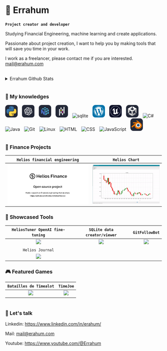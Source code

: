 # 🌌 Errahum

**`Project creator and developer`**

Studying Financial Engineering, machine learning and create applications.

Passionate about project creation, I want to help you by making tools that will save you time in your work.

I work as a freelancer, please contact me if you are interested. mail@erahum.com

<br>

<details>
<summary>Errahum Github Stats</summary>
<p align="left">
    <a href="https://github.com/Errahum"><img align="center" src="https://github-readme-stats.vercel.app/api?username=Errahum&show_icons=true&include_all_commits=true&theme=blue_navy&hide_border=true" alt="Errahum's github stats" /></a> 
    <br>
    <a href="https://github.com/Errahum"><img align="center" width="468px" src="https://github-readme-stats.vercel.app/api/top-langs/?username=Errahum&layout=compact&theme=blue_navy&hide_border=true" /></a>
</p>
</details>

#
### 🧠 My knowledges

<p align="left">
  <img alt="Python" width="40px" style="padding-right:10px;" src="https://github.com/LelouchFR/skill-icons/blob/main/assets/python-auto.svg" />
  <img alt="OpenAI" width="40px" style="padding-right:10px;" src="https://github.com/LelouchFR/skill-icons/blob/main/assets/chatgpt-auto.svg" />
  <img alt="Numpy" width="40px" style="padding-right:10px;" src="https://github.com/LelouchFR/skill-icons/blob/main/assets/numpy-auto.svg" />
  <img alt="Pandas" width="40px" style="padding-right:10px;" src="https://github.com/LelouchFR/skill-icons/blob/main/assets/pandas-auto.svg" />
  <img alt="sqlite" width="40px" style="padding-right:10px;" src="https://github.com/LelouchFR/skill-icons/blob/main/assets/sqlite.svg" />
  <img alt="WP" width="40px" style="padding-right:10px;" src="https://github.com/LelouchFR/skill-icons/blob/main/assets/wordpress.svg" />
  <img alt="UnrealEngine" width="40px" style="padding-right:10px;" src="https://github.com/LelouchFR/skill-icons/blob/main/assets/unrealengine.svg" />
  <img alt="Unity" width="40px" style="padding-right:10px;" src="https://github.com/LelouchFR/skill-icons/blob/main/assets/unity-auto.svg" />
  <img alt="C#" width="40px" style="padding-right:10px;" src="https://cdn.jsdelivr.net/gh/devicons/devicon@latest/icons/csharp/csharp-original.svg" />
  <img alt="Java" width="40px" style="padding-right:10px;" src="https://cdn.jsdelivr.net/gh/devicons/devicon/icons/java/java-original.svg"/>
  <img alt="Git" width="40px" style="padding-right:10px;" src="https://cdn.jsdelivr.net/gh/devicons/devicon/icons/git/git-original.svg" />
  <img alt="Linux" width="40px" style="padding-right:10px;" src="https://cdn.jsdelivr.net/gh/devicons/devicon/icons/linux/linux-original.svg" />
  <img alt="HTML" width="40px" style="padding-right:10px;" src="https://cdn.jsdelivr.net/gh/devicons/devicon/icons/html5/html5-plain.svg" />
  <img alt="CSS" width="40px" style="padding-right:10px;" src="https://cdn.jsdelivr.net/gh/devicons/devicon/icons/css3/css3-plain.svg" />
  <img alt="JavaScript" width="40px" style="padding-right:10px;" src="https://cdn.jsdelivr.net/gh/devicons/devicon/icons/javascript/javascript-plain.svg" />
  <img alt="Blender" width="40px" style="padding-right:10px;" src="https://github.com/LelouchFR/skill-icons/blob/main/assets/blender-auto.svg" />
</p>

#
### 💼 Finance Projects

`Helios financial engineering` | `Helios Chart` |
:-------------------------:|:-------------------------:|
<a href="https://github.com/Errahum/Helios_financial_engineering"><img src="https://github.com/Errahum/HeliosFinance/blob/4ac54cdf9a00db22f5dfbcd812ee3063243c8596/assets/Helios-Github.svg" width="400"></a> | <a href="https://github.com/Errahum/HeliosChart"><img src="https://github.com/Errahum/HeliosChart/blob/main/helioschart.gif" width="350"></a> |

### 🔨 Showcased Tools

`HeliosTuner OpenAI fine-tuning` | `SQLite data creator/viewer` | `GitFollowBot` |
:-------------------------:|:-------------------------:|:-------------------------: |
<a href="https://github.com/Errahum/HeliosTuner-OpenAI-fine-tuning"><img src="https://i.imgur.com/0pZYOxT.gif" width="250"></a> | <a href="https://github.com/Errahum/SQLite-data-creator"><img src="https://i.imgur.com/MW8XNH0.png" width="200"></a> | <a href="https://github.com/Errahum/GitFollowBot"><img src="https://i.imgur.com/4qOsG3m.gif" width="250"></a>
`Helios Journal` |
<a href="https://github.com/Errahum/Helios-Journal"><img src="https://i.imgur.com/HUZNMoS.png" width="250"></a> |

### 🎮 Featured Games

`Batailles de Timealot` | `TimeJoe`
:-------------------------:|:-------------------------:
<a href="https://github.com/Errahum/Battles-Of-Timealot"><img src="https://i.imgur.com/2qNkuMo.gif" width="325"></a> | <a href="https://github.com/Errahum/TimeJoe"><img src="https://img.youtube.com/vi/XYuxz1wV32g/0.jpg" width="325"></a> 

#
### 📧 Let's talk

Linkedin: https://www.linkedin.com/in/erahum/

Mail: mail@erahum.com

Youtube: https://www.youtube.com/@Errahum
